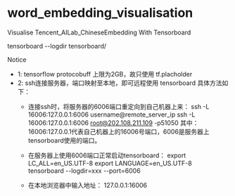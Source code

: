 # word_embedding_visualisation


Visualise Tencent_AILab_ChineseEmbedding With Tensorboard 



tensorboard --logdir tensorboard/


Notice 
- 1: tensorflow protocobuff 上限为2GB，故只使用 tf.placholder
- 2: ssh连接服务器，端口映射至本地，即可远程使用 tensorboard 
    具体方法如下：
    -  连接ssh时，将服务器的6006端口重定向到自己机器上来：
       ssh -L 16006:127.0.0.1:6006 username@remote_server_ip
       ssh -L 16006:127.0.0.1:6006 root@202.108.211.109 -p51050
       其中：16006:127.0.0.1代表自己机器上的16006号端口，6006是服务器上tensorboard使用的端口。

   - 在服务器上使用6006端口正常启动tensorboard：
      export LC_ALL=en_US.UTF-8
      export LANGUAGE=en_US.UTF-8
      tensorboard --logdir=xxx --port=6006
   
   - 在本地浏览器中输入地址：
      127.0.0.1:16006



